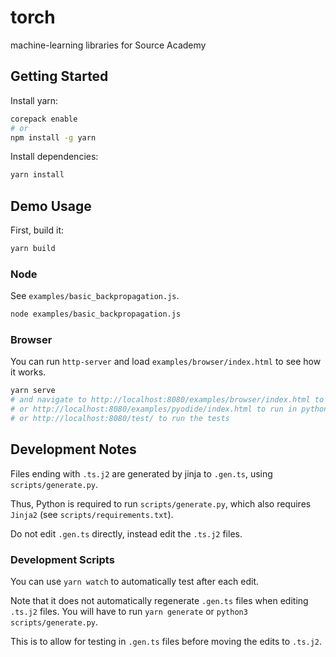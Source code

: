# torch
machine-learning libraries for Source Academy

## Getting Started

Install yarn:

``` bash
corepack enable
# or
npm install -g yarn
```

Install dependencies:

```bash
yarn install
```

## Demo Usage

First, build it:

```bash
yarn build
```

### Node

See `examples/basic_backpropagation.js`.

```bash
node examples/basic_backpropagation.js
```

### Browser

You can run `http-server` and load `examples/browser/index.html` to see how it works.

```bash
yarn serve
# and navigate to http://localhost:8080/examples/browser/index.html to run torch in js
# or http://localhost:8080/examples/pyodide/index.html to run in python
# or http://localhost:8080/test/ to run the tests
```

## Development Notes

Files ending with `.ts.j2` are generated by jinja to `.gen.ts`, using `scripts/generate.py`.

Thus, Python is required to run `scripts/generate.py`,
which also requires `Jinja2` (see `scripts/requirements.txt`).

Do not edit `.gen.ts` directly, instead edit the `.ts.j2` files.

### Development Scripts

You can use `yarn watch` to automatically test after each edit.

Note that it does not automatically regenerate `.gen.ts` files when editing `.ts.j2` files.
You will have to run `yarn generate` or `python3 scripts/generate.py`.

This is to allow for testing in `.gen.ts` files before moving the edits to `.ts.j2`.